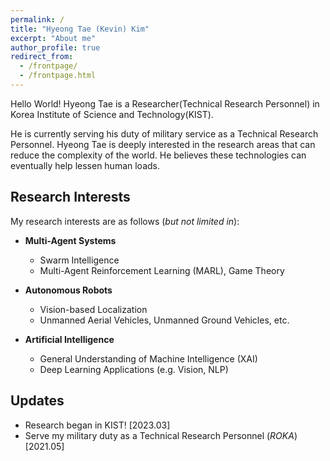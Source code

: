 ```yaml
---
permalink: /
title: "Hyeong Tae (Kevin) Kim"
excerpt: "About me"
author_profile: true
redirect_from: 
  - /frontpage/
  - /frontpage.html
---
```


Hello World!
Hyeong Tae is a Researcher(Technical Research Personnel) in Korea Institute of Science and Technology(KIST). <br>
  
He is currently serving his duty of military service as a Technical Research Personnel.
Hyeong Tae is deeply interested in the research areas that can reduce the complexity of the world.
He believes these technologies can eventually help lessen human loads.
<br>
<!-- I'm currently serving my duty of military service as a technical research personnel. -->
  
## Research Interests

My research interests are as follows (*but not limited in*): <br>
  
- **Multi-Agent Systems**
  - Swarm Intelligence
  - Multi-Agent Reinforcement Learning (MARL), Game Theory

- **Autonomous Robots**
  - Vision-based Localization
  - Unmanned Aerial Vehicles, Unmanned Ground Vehicles, etc.

- **Artificial Intelligence**
  - General Understanding of Machine Intelligence (XAI)
  - Deep Learning Applications (e.g. Vision, NLP)

## Updates
- Research began in KIST! [2023.03]
- Serve my military duty as a Technical Research Personnel (*ROKA*) [2021.05]